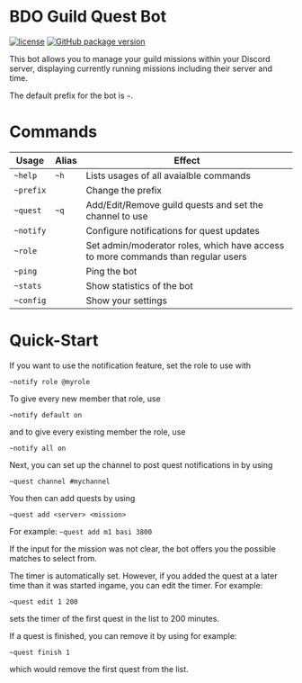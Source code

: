 # BDO Guild Quest Bot
[![license](https://img.shields.io/github/license/TheWyn/bdo-questbot.svg)](https://github.com/TheWyn/bdo-questbot/blob/master/LICENSE)
[![GitHub package version](https://img.shields.io/github/package-json/v/TheWyn/bdo-questbot.svg)](https://github.com/TheWyn/bdo-questbot/blob/master/package.json)

This bot allows you to manage your guild missions within your Discord server, displaying currently running missions including their server and time.

The default prefix for the bot is `~`.

# Commands
| Usage | Alias | Effect  |
|---|---|---|
| `~help` | `~h` | Lists usages of all avaialble commands  |
| `~prefix`| | Change the prefix|
| `~quest` | `~q` | Add/Edit/Remove guild quests and set the channel to use |
| `~notify` | | Configure notifications for quest updates
| `~role` | | Set admin/moderator roles, which have access to more commands than regular users |
| `~ping` | | Ping the bot |
| `~stats` | | Show statistics of the bot |
| `~config` | | Show your settings|

# Quick-Start
If you want to use the notification feature, set the role to use with
```
~notify role @myrole
```
To give every new member that role, use
```
~notify default on
```
and to give every existing member the role, use
```
~notify all on
```
Next, you can set up the channel to post quest notifications in by using
```
~quest channel #mychannel
```
You then can add quests by using
```
~quest add <server> <mission>
```
For example: `~quest add m1 basi 3800`

If the input for the mission was not clear, the bot offers you the possible matches to select from.

The timer is automatically set. However, if you added the quest at a later time than it was started ingame, you can edit the timer. For example:
```
~quest edit 1 200
```
sets the timer of the first quest in the list to 200 minutes.

If a quest is finished, you can remove it by using for example:
```
~quest finish 1
```
which would remove the first quest from the list.



